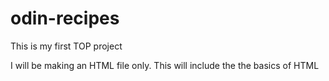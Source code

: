 # odin-recipes 
This is my first TOP project

I will be making an HTML file only. This will include the
the basics of HTML